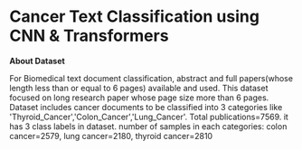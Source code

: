 # Cancer Text Classification using CNN & Transformers

**About Dataset**

For Biomedical text document classification, abstract and full papers(whose length less than or equal to 6 pages) available and used. This dataset focused on long research paper whose page size more than 6 pages. Dataset includes cancer documents to be classified into 3 categories like 'Thyroid_Cancer','Colon_Cancer','Lung_Cancer'.
Total publications=7569. it has 3 class labels in dataset.
number of samples in each categories:
colon cancer=2579, lung cancer=2180, thyroid cancer=2810
